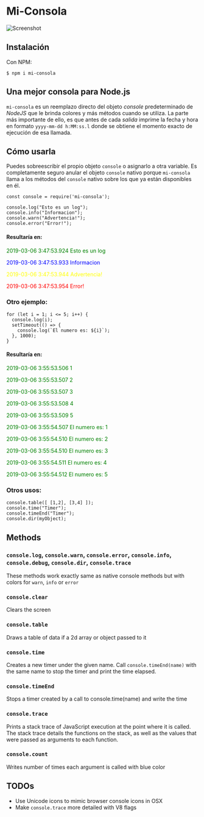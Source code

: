# Mi-Consola

![Screenshot](https://i.imgur.com/iyuNj6Z.png)

## Instalación

Con NPM:

```shell
$ npm i mi-consola
```

## Una mejor consola para Node.js


`mi-consola` es un reemplazo directo del objeto *console* predeterminado de *NodeJS* que le brinda colores y más métodos cuando se utiliza. La parte más importante de ello, es que antes de cada *salida* imprime la fecha y hora en formato `yyyy-mm-dd h:MM:ss.l` donde se obtiene el momento exacto de ejecución de esa llamada.

## Cómo usarla

Puedes sobreescribir el propio objeto `console` o asignarlo a otra variable. Es completamente seguro anular el objeto `console` nativo porque `mi-consola` llama a los métodos del `console` nativo sobre los que ya están disponibles en él.

```
const console = require('mi-consola');

console.log("Esto es un log");
console.info("Informacion");
console.warn("Advertencia!");
console.error("Error!");
```
#### Resultaría en:

<span style="color:green">2019-03-06 3:47:53.924  Esto es un log</span>

<span style="color:blue">2019-03-06 3:47:53.933  Informacion</span>

<span style="color:yellow">2019-03-06 3:47:53.944  Advertencia!</span>

<span style="color:red">2019-03-06 3:47:53.954  Error!</span>

### Otro ejemplo:

```
for (let i = 1; i <= 5; i++) {
  console.log(i);
  setTimeout(() => {
    console.log(`El numero es: ${i}`);
  }, 1000);
}
```

#### Resultaría en:

<span style="color:green">2019-03-06 3:55:53.506  1</span>

<span style="color:green">2019-03-06 3:55:53.507  2</span>

<span style="color:green">2019-03-06 3:55:53.507  3</span>

<span style="color:green">2019-03-06 3:55:53.508  4</span>

<span style="color:green">2019-03-06 3:55:53.509  5</span>

<span style="color:green">2019-03-06 3:55:54.507  El numero es: 1</span>

<span style="color:green">2019-03-06 3:55:54.510  El numero es: 2</span>

<span style="color:green">2019-03-06 3:55:54.510  El numero es: 3</span>

<span style="color:green">2019-03-06 3:55:54.511  El numero es: 4</span>

<span style="color:green">2019-03-06 3:55:54.512  El numero es: 5</span>



### Otros usos:

```
console.table([ [1,2], [3,4] ]);
console.time("Timer");
console.timeEnd("Timer");
console.dir(myObject);
```

## Methods

### `console.log`, `console.warn`, `console.error`, `console.info`, `console.debug`, `console.dir`, `console.trace`
These methods work exactly same as native console methods but with colors for `warn`, `info` or `error`

### `console.clear`

Clears the screen

### `console.table`

Draws a table of data if a 2d array or object passed to it

### `console.time`

Creates a new timer under the given name. Call `console.timeEnd(name)`
 with the same name to stop the timer and print the time elapsed.

### `console.timeEnd`

Stops a timer created by a call to console.time(name) and write the time

### `console.trace`

Prints a stack trace of JavaScript execution at the point
where it is called. The stack trace details the functions on the stack,
as well as the values that were passed as arguments to each function.

### `console.count`

Writes number of times each argument is called with blue color

## TODOs

 * Use Unicode icons to mimic browser console icons in OSX
 * Make `console.trace` more detailed with V8 flags